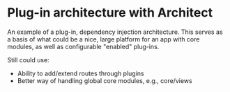 # Plug-in architecture with Architect
An example of a plug-in, dependency injection architecture. This serves as a basis of what could be a nice, large platform for an app with core modules, as well as configurable "enabled" plug-ins.

Still could use:
- Ability to add/extend routes through plugins
- Better way of handling global core modules, e.g., core/views